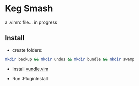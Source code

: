 # Keg Smash

a .vimrc file... in progress

## Install ##

- create folders:
```bash
mkdir backup && mkdir undos && mkdir bundle && mkdir swamp
```

- Install [vundle.vim](https://github.com/VundleVim/Vundle.vim)

- Run :PluginInstall
